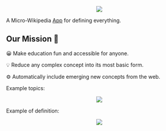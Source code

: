 <div align="center">
  <img src="https://dinf.net/static/logo.c9285940.svg">
</div>

A Micro-Wikipedia [App](https://dinf.net) for defining everything.

 
## Our Mission 🚀


😀  Make education fun and accessible for anyone.


💡   Reduce any complex concept into its most basic form.


⚙️  Automatically include emerging new concepts from the web.





Example topics:

<div align="center">
  <img src="https://dinf.net/static/dinf_topics.png">
</div>


Example of definition:

<div align="center">
  <img src="https://dinf.net/static/standard_deviation.png">
</div>
